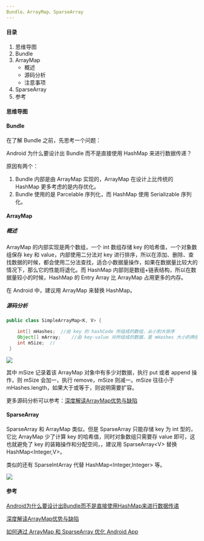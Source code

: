 ```yaml
---
Bundle、ArrayMap、SparseArray
---
```


#### 目录

1. 思维导图
2. Bundle
3. ArrayMap
   - 概述
   - 源码分析
   - 注意事项
4. SparseArray
5. 参考

#### 思维导图

#### Bundle

在了解 Bundle 之前，先思考一个问题：

Android 为什么要设计出 Bundle 而不是直接使用 HashMap 来进行数据传递？

原因有两个：

1. Bundle 内部是由 ArrayMap 实现的，ArrayMap 在设计上比传统的 HashMap 更多考虑的是内存优化。
2. Bundle 使用的是 Parcelable 序列化，而 HashMap 使用 Serializable 序列化。

#### ArrayMap

##### 概述

ArrayMap 的内部实现是两个数组，一个 int 数组存储 key 的哈希值，一个对象数组保存 key 和 value，内部使用二分法对 key 进行排序，所以在添加、删除、查找数据的时候，都会使用二分法查找，适合小数据量操作，如果在数据量比较大的情况下，那么它的性能将退化。而 HashMap 内部则是数组+链表结构，所以在数据量较小的时候，HashMap 的 Entry Array 比 ArrayMap 占用更多的内存。

在 Android 中，建议用 ArrayMap 来替换 HashMap。

##### 源码分析

```java
public class SimpleArrayMap<K, V> {

    int[] mHashes;	//由 key 的 hashCode 所组成的数组，从小到大排序
    Object[] mArray;	//由 key-value 对所组成的数据，是 mHashes 大小的两倍    
    int mSize;	//
 }
```

![](http://gityuan.com/images/arraymap/arrayMap.jpg)

其中 mSize 记录着该 ArrayMap 对象中有多少对数据，执行 put 或者 append 操作，则 mSize 会加一，执行 remove，mSize 则减一。mSize 往往小于 mHashes.length，如果大于或等于，则说明需要扩容。

更多源码分析可以参考：[深度解读ArrayMap优势与缺陷](http://gityuan.com/2019/01/13/arraymap/)

#### SparseArray

SparseArray 和 ArrayMap 类似，但是 SparseArray 只能存储 key 为 int 型的，它比 ArrayMap 少了计算 key 的哈希值，同时对象数组只需要存 value 即可，这也就避免了 key 的装箱操作和分配空间，，建议用 SparseArray\<V> 替换 HashMap\<Integer,V>。

类似的还有 SparseIntArray 代替 HashMap\<Integer,Integer> 等。

![](http://gityuan.com/images/arraymap/SparseArray.jpg)

#### 参考

[Android为什么要设计出Bundle而不是直接使用HashMap来进行数据传递](https://github.com/ZhaoKaiQiang/AndroidDifficultAnalysis/blob/master/02.Android%E4%B8%BA%E4%BB%80%E4%B9%88%E8%A6%81%E8%AE%BE%E8%AE%A1%E5%87%BABundle%E8%80%8C%E4%B8%8D%E6%98%AF%E7%9B%B4%E6%8E%A5%E4%BD%BF%E7%94%A8HashMap%E6%9D%A5%E8%BF%9B%E8%A1%8C%E6%95%B0%E6%8D%AE%E4%BC%A0%E9%80%92.md)

[深度解读ArrayMap优势与缺陷](http://gityuan.com/2019/01/13/arraymap/)

[如何通过 ArrayMap 和 SparseArray 优化 Android App](https://github.com/xitu/gold-miner/blob/master/TODO/android-app-optimization-using-arraymap-and-sparsearray.md)